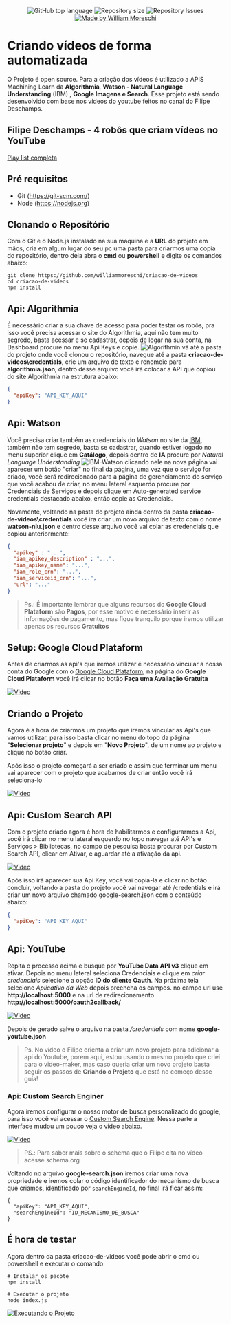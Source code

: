 <p align="center">
  <img alt="GitHub top language" src="https://img.shields.io/github/languages/top/williammoreschi/criacao-de-videos">
  <img alt="Repository size" src="https://img.shields.io/github/repo-size/williammoreschi/criacao-de-videos">
  <img alt="Repository Issues" src="https://img.shields.io/github/issues/williammoreschi/criacao-de-videos">
  <a href="https://github.com/williammoreschi">
    <img alt="Made by William Moreschi" src="https://img.shields.io/badge/created%20by-William%20Moreschi-blue">
  </a>
</p>

# Criando vídeos de forma automatizada

O Projeto é open source. Para a criação dos vídeos é utilizado a APIS Machining Learn da **Algorithmia**, **Watson - Natural Language Understanding** (IBM) , 
**Google Imagens e Search**. Esse projeto está sendo desenvolvido com base nos vídeos do youtube feitos no canal do Filipe Deschamps.

## Filipe Deschamps - 4 robôs que criam vídeos no YouTube
[Play list completa](https://www.youtube.com/watch?v=kjhu1LEmRpY&list=PLMdYygf53DP4YTVeu0JxVnWq01uXrLwHi)

## Pré requisitos

- Git (https://git-scm.com/)
- Node (https://nodejs.org)


## Clonando o Repositório
Com o Git e o Node.js instalado na sua maquina e a **URL** do projeto em mãos, cria em algum lugar do seu pc uma pasta para criarmos uma copia do repositório, dentro dela abra o **cmd** ou **powershell** e digite os comandos abaixo:
```shell
git clone https://github.com/williammoreschi/criacao-de-videos
cd criacao-de-videos
npm install
```

## Api: Algorithmia
É necessário criar a sua chave de acesso para poder testar os robôs, pra isso você precisa acessar o site do Algorithmia, aqui não tem muito segredo, basta acessar e se cadastrar, depois de logar na sua conta, na Dashboard procure no menu Api Keys e copie.
![Algorithmin](https://user-images.githubusercontent.com/2512512/116796037-d6857000-aaaf-11eb-9c0d-2335f45b0f81.gif)
vá até a pasta do projeto onde você clonou o repositório, navegue até a pasta **criacao-de-videos\credentials**, crie um arquivo de texto e renomeie para **algorithmia.json**, dentro desse arquivo você irá colocar a API que copiou do site Algorithmia na estrutura abaixo:

```json
{
  "apiKey": "API_KEY_AQUI"
}
```

## Api: Watson
Você precisa criar também as credenciais do *Watson* no site da [IBM](https://cloud.ibm.com/login), também não tem segredo, basta se cadastrar, quando estiver logado no menu superior clique em **Catálogo**, depois dentro de **IA** procure por *Natural Language Understanding*
![IBM-Watson](https://user-images.githubusercontent.com/2512512/116796537-90321000-aab3-11eb-9d12-7cce2bb143df.gif)
clicando nele na nova página vai aparecer um botão "criar" no final da página, uma vez que o serviço for criado, você será redirecionado para a página de gerenciamento do serviço que você acabou de criar, no menu lateral esquerdo procure por Credenciais de Serviços e depois clique em Auto-generated service credentials destacado abaixo, então copie as Credenciais.

Novamente, voltando na pasta do projeto ainda dentro da pasta **criacao-de-videos\credentials** você ira criar um novo arquivo de texto com o nome **watson-nlu.json** e dentro desse arquivo você vai colar as credenciais que copiou anteriormente:
``` json
{
  "apikey" : "...",
  "iam_apikey_description" : "...",
  "iam_apikey_name": "...",
  "iam_role_crn": "...",
  "iam_serviceid_crn": "...",
  "url": "..."
}
```

> Ps.: É importante lembrar que alguns recursos do **Google Cloud Plataform** são **Pagos**, por esse motivo é necessário inserir as informações de pagamento, mas fique tranquilo porque iremos utilizar apenas os recursos **Gratuitos**

## Setup: Google Cloud Plataform
Antes de criarmos as api's que iremos utilizar é necessário vincular a nossa conta do Google com o [Google Cloud Plataform](https://cloud.google.com/), na página do **Google Cloud Plataform** você irá clicar no botão **Faça uma Avaliação Gratuita**

[![Video](https://user-images.githubusercontent.com/2512512/116834050-cc886d80-ab92-11eb-98c9-10b9786d14b3.png)](https://user-images.githubusercontent.com/2512512/116830554-6f37f080-ab81-11eb-8df7-3d39c2a7716a.mp4)

## Criando o Projeto
Agora é a hora de criarmos um projeto que iremos vincular as Api's que vamos utilizar, para isso basta clicar no menu do topo da página "**Selecionar projeto**" e depois em "**Novo Projeto**", de um nome ao projeto e clique no botão criar.

Após isso o projeto começará a ser criado e assim que terminar um menu vai aparecer com o projeto que acabamos de criar então você irá seleciona-lo

[![Video](https://user-images.githubusercontent.com/2512512/116833957-626fc880-ab92-11eb-85ef-97af013a17a2.png)](https://user-images.githubusercontent.com/2512512/116830859-98a54c00-ab82-11eb-882a-c55dfb1088e6.mp4)

## Api: Custom Search API
Com o projeto criado agora é hora de habilitarmos e configurarmos a Api, você irá clicar no menu lateral esquerdo no topo navegar até API's e Serviços > Bibliotecas, no campo de pesquisa basta procurar por Custom Search API, clicar em Ativar, e aguardar até a ativação da api.

[![Video](https://user-images.githubusercontent.com/2512512/116833927-35bbb100-ab92-11eb-80d7-999fb5c4dcfe.png)](https://user-images.githubusercontent.com/2512512/116831305-c4c1cc80-ab84-11eb-938f-abec08d89d83.mp4)


Após isso irá aparecer sua Api Key, você vai copia-la e clicar no botão concluir, voltando a pasta do projeto você vai navegar até /credentials e irá criar um novo arquivo chamado google-search.json com o conteúdo abaixo:
```json
{
  "apiKey": "API_KEY_AQUI"
}
```

## Api: YouTube
Repita o processo acima e busque por **YouTube Data API v3** clique em ativar. Depois no menu lateral seleciona Credenciais e clique em *criar credenciais* selecione a opção **ID do cliente Oauth**. Na próxima tela selecione *Aplicativo da Web* depois preencha os campos.
no campo url use **http://localhost:5000** e na url de redirecionamento **http://localhost:5000/oauth2callback/**

[![Video](https://user-images.githubusercontent.com/2512512/116833927-35bbb100-ab92-11eb-80d7-999fb5c4dcfe.png)](https://user-images.githubusercontent.com/2512512/116832127-e7a2af80-ab89-11eb-8272-12e0d84772e5.mp4)

Depois de gerado salve o arquivo na pasta */credentials* com nome **google-youtube.json**


> Ps. No vídeo o Filipe orienta a criar um novo projeto para adicionar a api do Youtube, porem aqui, estou usando o mesmo projeto que criei para o video-maker, mas caso queria criar um novo projeto basta seguir os passos de **Criando o Projeto** que está no começo desse guia!

### Api: Custom Search Enginer
Agora iremos configurar o nosso motor de busca personalizado do google, para isso você vai acessar o [Custom Search Engine](https://cse.google.com/cse/create/new). Nessa parte a interface mudou um pouco veja o video abaixo.

[![Video](https://user-images.githubusercontent.com/2512512/116833879-fee59b00-ab91-11eb-8d52-5efa25088530.png)](https://user-images.githubusercontent.com/2512512/116832938-22f2ad80-ab8d-11eb-8a70-b313530d710c.mp4)
 

> PS.: Para saber mais sobre o schema que o Filipe cita no vídeo acesse schema.org

Voltando no arquivo **google-search.json** iremos criar uma nova propriedade e iremos colar o código identificador do mecanismo de busca que criamos, identificado por `searchEngineId`, no final irá ficar assim:

```
{
  "apiKey": "API_KEY_AQUI",
  "searchEngineId": "ID_MECANISMO_DE_BUSCA"
}
```

## É hora de testar

Agora dentro da pasta criacao-de-videos você pode abrir o cmd ou powershell e executar o comando:
```
# Instalar os pacote
npm install

# Executar o projeto
node index.js
```
[![Executando o Projeto](https://user-images.githubusercontent.com/2512512/116833360-0f484680-ab8f-11eb-8b26-fc399379dd82.png)](https://user-images.githubusercontent.com/2512512/116833237-7dd8d480-ab8e-11eb-9cb0-0afc63889576.mp4)
